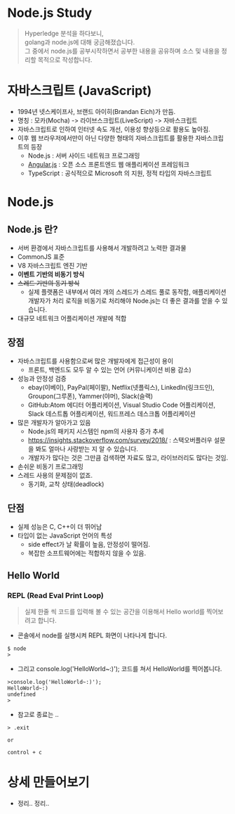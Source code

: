 # Node.js Study
>Hyperledge 분석을 하다보니, <br />
golang과 node.js에 대해 궁금해졌습니다.  <br />
그 중에서 node.js를 공부시작하면서 공부한 내용을 공유하며 소스 및 내용을 정리할 목적으로 작성합니다. 

# 자바스크립트 (JavaScript)
- 1994년 넷스케이프사, 브랜드 아이히(Brandan Eich)가 만듬.
- 명칭 : 모카(Mocha) -> 라이브스크립트(LiveScript) -> 자바스크립트
- 자바스크립트로 인하여 인터넷 속도 개선, 이용성 향상등으로 활용도 높아짐.
- 이후 웹 브라우저에서만이 아닌 다양한 형태의 자바스크립트를 활용한 자바스크립트의 등장
  - Node.js : 서버 사이드 네트워크 프로그래밍
  - [Angular.js](https://ko.wikipedia.org/wiki/AngularJS) : 오픈 소스 프론트엔드 웹 애플리케이션 프레임워크
  - TypeScript : 공식적으로 Microsoft 의 지원, 정적 타입의 자바스크립트

# Node.js
## Node.js 란?
- 서버 환경에서 자바스크립트를 사용해서 개발하려고 노력한 결과물
- CommonJS 표준
- V8 자바스크립트 엔진 기반
- **이벤트 기반의 비동기 방식**
- ~~스레드 기반의 동기 방식~~
  - 실제 플랫폼은 내부에서 여러 개의 스레드가 스레드 풀로 동작함, 애플리케이션 개발자가 처리 로직을 비동기로 처리해야 Node.js는 더 좋은 결과를 얻을 수 있습니다.
- 대규모 네트워크 어플리케이션 개발에 적합

## 장점
- 자바스크립트를 사용함으로써 많은 개발자에게 접근성이 용이
  - 프론트, 백엔드도 모두 알 수 있는 언어 (커뮤니케이션 비용 감소)
- 성능과 안정성 검증
  - ebay(이베이), PayPal(페이팔), Netflix(넷플릭스), LinkedIn(링크드인), Groupon(그루폰), Yammer(야머), Slack(슬랙)
  - GitHub:Atom 에디터 어플리케이션, Visual Studio Code 어플리케이션, Slack 데스트톱 어플리케이션, 워드프레스 데스크톱 어플리케이션
- 많은 개발자가 알아가고 있음
  - Node.js의 패키지 시스템인 npm의 사용자 증가 추세
  - https://insights.stackoverflow.com/survey/2018/ : 스택오버플러우 설문을 봐도 얼마나 사랑받는 지 알 수 있습니다.
  - 개발자가 많다는 것은 그만큼 검색하면 자료도 많고, 라이브러리도 많다는 것임.
- 손쉬운 비동기 프로그래밍
- 스레드 사용의 문제점이 없죠.
  - 동기화, 교착 상태(deadlock)

## 단점
- 실제 성능은 C, C++이 더 뛰어남
- 타입이 없는 JavaScript 언어의 특성
  - side effect가 날 확률이 높음, 안정성이 떨어짐.
  - 복잡한 소프트웨어에는 적합하지 않을 수 있음.
  
## Hello World
### REPL (Read Eval Print Loop) 
> 실제 한줄 씩 코드를 입력해 볼 수 있는 공간을 이용해서 Hello world를 찍어보려고 합니다. 
- 콘솔에서 node를 실행시켜 REPL 화면이 나타나게 합니다.
```
$ node
> 
```
- 그리고 console.log('HelloWorld~:)'); 코드를 쳐서 HelloWorld를 찍어봅니다. 
```
>console.log('HelloWorld~:)');
HelloWorld~:)
undefined
> 
```
- 참고로 종료는 ..
```
> .exit

or

control + c
```

# 상세 만들어보기
- 정리.. 정리..
